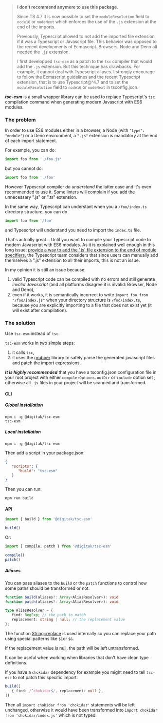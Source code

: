 > **I don't recommend anymore to use this package.**
>
> Since TS 4.7 it is now possible to set the `moduleResolution` field to `node16` or `nodeNext` which enforces the use of the `.js` extension at the end of the imports.
>
> Previously, Typescript allowed to not add the imported file extension if it was a Typescript or Javascript file. This behavior was opposed to the recent developments of Ecmascript. Browsers, Node and Deno all needed the `.js` extension.
>
> I first developped `tsc-esm` as a patch to the `tsc` compiler that would add the `.js` extension. But this technique has drawbacks. For example, it cannot deal with Typescript aliases. I strongly encourage to follow the Ecmascript guidelines and the recent Typescript extension, that is to use Typescript@^4.7 and to set the `moduleResolution` field to `node16` or `nodeNext` in tsconfig.json.

***tsc-esm*** is a small wrapper library can be used to replace Typescript's `tsc` compilation command when generating modern Javascript with ES6 modules.

### The problem

In order to use ES6 modules either in a browser, a Node (with `"type": "module"`) or a Deno environment, a `".js"` extension is mandatory at the end of each import statement.

For example, you can do:

```ts
import foo from './foo.js'
```

but you cannot do:


```ts
import foo from './foo'
```

However Typescript compiler *do understand* the latter case and it's even recommended to use it. Some linters will complain if you add the unnecessary ".js" or ".ts" extension.

In the same way, Typescript can understant when you a `/foo/index.ts` directory structure, you can do

```ts
import foo from '/foo'
```

and Typescript will understand you need to import the `index.ts` file.

That's actually great... Until you want to compile your Typescript code to modern Javascript with ES6 modules. As it is explained well enough in this long issue: [provide a way to add the '.js' file extension to the end of module specifiers](https://github.com/microsoft/TypeScript/issues/16577), the Typescript team considers that since users can manually add themselves a ".js" extension to all their imports, this is not an issue.

In my opinion it is still an issue because:

1. valid Typescript code can be compiled with no errors and still generate *invalid Javascript* (and all platforms disagree it is invalid: Browser, Node and Deno),
2. even if it works, it is semantically incorrect to write `import foo from "/foo/index.js"` when your directory structure is `/foo/index.ts`, because you are explicitly importing to a file that does not exist yet (it will exist after compilation).

### The solution

Use `tsc-esm` instead of `tsc`.

`tsc-esm` works in two simple steps:

1. it calls `tsc`,
2. it uses the [grubber](https://www.npmjs.com/package/@digitak/grubber) library to safely parse the generated javascript files and patch the import expressions.

***It is highly recommended*** that you have a tsconfig.json configuration file in your root project with either `compilerOptions.outDir` or `include` option set ; otherwise all `.js` files in your project will be scanned and transformed.

#### CLI

##### Global installation

```
npm i -g @digitak/tsc-esm
tsc-esm
```

##### Local installation

```
npm i -g @digitak/tsc-esm
```

Then add a script in your package.json:

```json
{
   "scripts": {
      "build": "tsc-esm"
   }
}
```

Then you can run:

```
npm run build
```

#### API

```ts
import { build } from '@digitak/tsc-esm'

build()
```

Or:

```ts
import { compile, patch } from '@digitak/tsc-esm'

compile()
patch()
```

##### Aliases

You can pass aliases to the `build` or the `patch` functions to control how some paths should be transformed or not:

```ts
function build(aliases?: Array<AliasResolver>): void
function patch(aliases?: Array<AliasResolver>): void

type AliasResolver = {
   find: RegExp; // the path to match
   replacement: string | null; // the replacement value
};
```

The function [String::replace](https://developer.mozilla.org/en-US/docs/Web/JavaScript/Reference/Global_Objects/String/replace) is used internally so you can replace your path using special patterns like `$1`or `$&`.

If the replacement value is null, the path will be left untransformed.

It can be useful when working when libraries that don't have clean type definitions.

If you have a `chokidar` dependency for example you might need to tell `tsc-esc` to not patch this specific import:

```ts
build([
   { find: /^chokidar$/, replacement: null },
])
```

Then all `import chokidar from 'chokidar'` statements will be left unchanged, otherwise it would have been transformed into `import chokidar from 'chokidar/index.js'` which is not typed.
